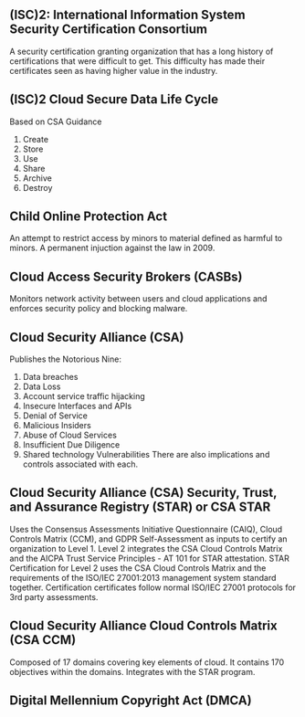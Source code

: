 ## (ISC)2: International Information System Security Certification Consortium ##
A security certification granting organization that has a long history of certifications that were difficult to get.
This difficulty has made their certificates seen as having higher value in the industry.

## (ISC)2 Cloud Secure Data Life Cycle ##
Based on CSA Guidance
1. Create
2. Store
3. Use
4. Share
5. Archive
6. Destroy

## Child Online Protection Act ##
An attempt to restrict access by minors to material defined as harmful to minors.
A permanent injuction against the law in 2009.

## Cloud Access Security Brokers (CASBs) ##
Monitors network activity between users and cloud applications and enforces security policy and blocking malware.

## Cloud Security Alliance (CSA) ##
Publishes the Notorious Nine:
1. Data breaches
2. Data Loss
3. Account service traffic hijacking
4. Insecure Interfaces and APIs
5. Denial of Service
6. Malicious Insiders
7. Abuse of Cloud Services
8. Insufficient Due Diligence
9. Shared technology Vulnerabilities
There are also implications and controls associated with each.

## Cloud Security Alliance (CSA) Security, Trust, and Assurance Registry (STAR) or CSA STAR ##
Uses the Consensus Assessments Initiative Questionnaire (CAIQ), Cloud Controls Matrix (CCM), and GDPR Self-Assessment as inputs to certify an organization to Level 1.
Level 2 integrates the CSA Cloud Controls Matrix and the AICPA Trust Service Principles - AT 101 for STAR attestation.
STAR Certification for Level 2 uses the CSA Cloud Controls Matrix and the requirements of the ISO/IEC 27001:2013 management system standard together.
Certification certificates follow normal ISO/IEC 27001 protocols for 3rd party assessments.

## Cloud Security Alliance Cloud Controls Matrix (CSA CCM) ##
Composed of 17 domains covering key elements of cloud.
It contains 170 objectives within the domains.
Integrates with the STAR program.

## Digital Mellennium Copyright Act (DMCA) ##